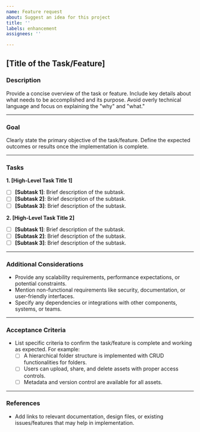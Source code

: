 ```yaml
---
name: Feature request
about: Suggest an idea for this project
title: ''
labels: enhancement
assignees: ''

---
```


## **[Title of the Task/Feature]**

### **Description**

Provide a concise overview of the task or feature. Include key details about what needs to be accomplished and its purpose. Avoid overly technical language and focus on explaining the "why" and "what."

---

### **Goal**

Clearly state the primary objective of the task/feature. Define the expected outcomes or results once the implementation is complete.

---

### **Tasks**

**1. [High-Level Task Title 1]**

- [ ] **[Subtask 1]**: Brief description of the subtask.  
- [ ] **[Subtask 2]**: Brief description of the subtask.  
- [ ] **[Subtask 3]**: Brief description of the subtask.  

**2. [High-Level Task Title 2]**

- [ ] **[Subtask 1]**: Brief description of the subtask.  
- [ ] **[Subtask 2]**: Brief description of the subtask.  
- [ ] **[Subtask 3]**: Brief description of the subtask.  

---

### **Additional Considerations**

- Provide any scalability requirements, performance expectations, or potential constraints.
- Mention non-functional requirements like security, documentation, or user-friendly interfaces.
- Specify any dependencies or integrations with other components, systems, or teams.

---

### **Acceptance Criteria**

- List specific criteria to confirm the task/feature is complete and working as expected. For example:
  - [ ] A hierarchical folder structure is implemented with CRUD functionalities for folders.
  - [ ] Users can upload, share, and delete assets with proper access controls.
  - [ ] Metadata and version control are available for all assets.

---

### **References**

- Add links to relevant documentation, design files, or existing issues/features that may help in implementation.

